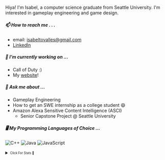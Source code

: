 Hiya! I'm Isabel, a computer science graduate from Seattle University. I'm interested in gameplay engineering and game design. 

##### 📫 How to reach me . . . 
  - email: isabeltovalles@gmail.com
  - [LinkedIn](https://www.linkedin.com/in/isabel-t-ovalles/)
 
 ##### 🔭 I’m currently working on ...
 - Call of Duty :) 
 - My [website](https://isabeltovalles.com)!

##### 💬 Ask me about ...
- Gameplay Engineering
- How to get an SWE internship as a college student :smile:
- Amazon Alexa Sensitive Content Intelligence (ASCI)
   - Senior Capstone Project @ Seattle University

##### 🖥️ My Programming Languages of Choice ...
![C++](https://img.shields.io/badge/c++-%2300599C.svg?style=for-the-badge&logo=c%2B%2B&logoColor=white) ![Java](https://img.shields.io/badge/java-%23ED8B00.svg?style=for-the-badge&logo=openjdk&logoColor=white) ![JavaScript](https://img.shields.io/badge/javascript-%23323330.svg?style=for-the-badge&logo=javascript&logoColor=%23F7DF1E)

<details>
  <summary><sub><sup> Click For Stats 👀</sup></sub></summary>
	<img align="center" src="/github-metrics.svg" alt="Metrics" width="400">
  	<img align="center" src="metrics.plugin.calendar.svg" width="400">
  	<img align="center" src="metrics.plugin.languages.details.svg" width="400">
</details>
